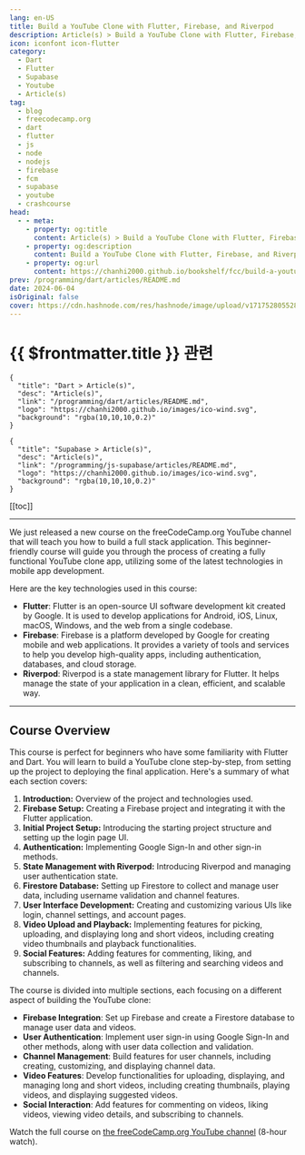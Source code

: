 ```yaml
---
lang: en-US
title: Build a YouTube Clone with Flutter, Firebase, and Riverpod
description: Article(s) > Build a YouTube Clone with Flutter, Firebase, and Riverpod
icon: iconfont icon-flutter
category: 
  - Dart
  - Flutter
  - Supabase
  - Youtube
  - Article(s)
tag: 
  - blog
  - freecodecamp.org
  - dart
  - flutter
  - js
  - node
  - nodejs
  - firebase
  - fcm
  - supabase
  - youtube
  - crashcourse
head:
  - - meta:
    - property: og:title
      content: Article(s) > Build a YouTube Clone with Flutter, Firebase, and Riverpod
    - property: og:description
      content: Build a YouTube Clone with Flutter, Firebase, and Riverpod
    - property: og:url
      content: https://chanhi2000.github.io/bookshelf/fcc/build-a-youtube-clone-with-flutter-firebase-and-riverpod.html
prev: /programming/dart/articles/README.md
date: 2024-06-04
isOriginal: false
cover: https://cdn.hashnode.com/res/hashnode/image/upload/v1717528055287/2d275515-89ff-4385-bde1-611eff506f94.png
---
```


# {{ $frontmatter.title }} 관련

```component VPCard
{
  "title": "Dart > Article(s)",
  "desc": "Article(s)",
  "link": "/programming/dart/articles/README.md",
  "logo": "https://chanhi2000.github.io/images/ico-wind.svg",
  "background": "rgba(10,10,10,0.2)"
}
```

```component VPCard
{
  "title": "Supabase > Article(s)",
  "desc": "Article(s)",
  "link": "/programming/js-supabase/articles/README.md",
  "logo": "https://chanhi2000.github.io/images/ico-wind.svg",
  "background": "rgba(10,10,10,0.2)"
}
```

[[toc]]

---

<SiteInfo
  name="Build a YouTube Clone with Flutter, Firebase, and Riverpod"
  desc="We just released a new course on the freeCodeCamp.org YouTube channel that will teach you how to build a full stack application. This beginner-friendly course will guide you through the process of creating a fully functional YouTube clone app, utiliz..."
  url="https://freecodecamp.org/news/build-a-youtube-clone-with-flutter-firebase-and-riverpod/"
  logo="https://cdn.freecodecamp.org/universal/favicons/favicon.ico"
  preview="https://cdn.hashnode.com/res/hashnode/image/upload/v1717528055287/2d275515-89ff-4385-bde1-611eff506f94.png"/>

We just released a new course on the freeCodeCamp.org YouTube channel that will teach you how to build a full stack application. This beginner-friendly course will guide you through the process of creating a fully functional YouTube clone app, utilizing some of the latest technologies in mobile app development.

Here are the key technologies used in this course:

- **Flutter**: Flutter is an open-source UI software development kit created by Google. It is used to develop applications for Android, iOS, Linux, macOS, Windows, and the web from a single codebase.
- **Firebase**: Firebase is a platform developed by Google for creating mobile and web applications. It provides a variety of tools and services to help you develop high-quality apps, including authentication, databases, and cloud storage.
- **Riverpod**: Riverpod is a state management library for Flutter. It helps manage the state of your application in a clean, efficient, and scalable way.

---

## Course Overview

This course is perfect for beginners who have some familiarity with Flutter and Dart. You will learn to build a YouTube clone step-by-step, from setting up the project to deploying the final application. Here's a summary of what each section covers:

1. **Introduction:** Overview of the project and technologies used.
2. **Firebase Setup:** Creating a Firebase project and integrating it with the Flutter application.
3. **Initial Project Setup:** Introducing the starting project structure and setting up the login page UI.
4. **Authentication:** Implementing Google Sign-In and other sign-in methods.
5. **State Management with Riverpod:** Introducing Riverpod and managing user authentication state.
6. **Firestore Database:** Setting up Firestore to collect and manage user data, including username validation and channel features.
7. **User Interface Development:** Creating and customizing various UIs like login, channel settings, and account pages.
8. **Video Upload and Playback:** Implementing features for picking, uploading, and displaying long and short videos, including creating video thumbnails and playback functionalities.
9. **Social Features:** Adding features for commenting, liking, and subscribing to channels, as well as filtering and searching videos and channels.

The course is divided into multiple sections, each focusing on a different aspect of building the YouTube clone:

- **Firebase Integration**: Set up Firebase and create a Firestore database to manage user data and videos.
- **User Authentication**: Implement user sign-in using Google Sign-In and other methods, along with user data collection and validation.
- **Channel Management**: Build features for user channels, including creating, customizing, and displaying channel data.
- **Video Features**: Develop functionalities for uploading, displaying, and managing long and short videos, including creating thumbnails, playing videos, and displaying suggested videos.
- **Social Interaction**: Add features for commenting on videos, liking videos, viewing video details, and subscribing to channels.

Watch the full course on [<FontIcon icon="fa-brands fa-youtube"/>the freeCodeCamp.org YouTube channel](https://youtu.be/NEYcKvwbW-w) (8-hour watch).

<VidStack src="youtube/NEYcKvwbW-w" />

